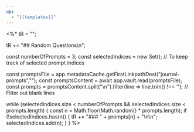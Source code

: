 ```yaml
---
up:
  - "[[templates]]"
---
```

<%*
tR = "";

tR += "## Random Questions\n";

const numberOfPrompts = 3;
const selectedIndices = new Set();  // To keep track of selected prompt indices

const promptsFile = app.metadataCache.getFirstLinkpathDest("journal-prompts","");
const promptsContent = await app.vault.read(promptsFile);
const prompts = promptsContent.split("\n").filter(line => line.trim() !== '');  // Filter out blank lines

while (selectedIndices.size < numberOfPrompts && selectedIndices.size < prompts.length) {
  const n = Math.floor(Math.random() * prompts.length);
  if (!selectedIndices.has(n)) {
    tR += "### " + prompts[n] + "\n\n";
    selectedIndices.add(n);
  }
}
%>

